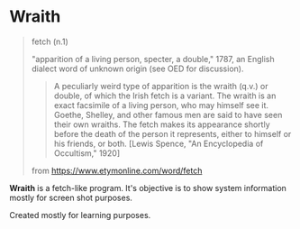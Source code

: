 # Wraith

> fetch (n.1)
>
> "apparition of a living person, specter, a double," 1787, an English dialect
> word of unknown origin (see OED for discussion).
>
> > A peculiarly weird type of apparition is the wraith (q.v.) or double, of
> > which the Irish fetch is a variant. The wraith is an exact facsimile of a
> > living person, who may himself see it. Goethe, Shelley, and other famous
> > men are said to have seen their own wraiths. The fetch makes its appearance
> > shortly before the death of the person it represents, either to himself or
> > his friends, or both. [Lewis Spence, "An Encyclopedia of Occultism," 1920]
>
> from https://www.etymonline.com/word/fetch

**Wraith** is a fetch-like program. It's objective is to show system information
mostly for screen shot purposes.

Created mostly for learning purposes.
